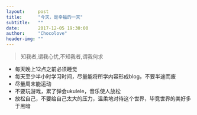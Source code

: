 ```yaml
---
layout:     post
title:      "今天，是幸福的一天"
subtitle:   ""
date:       2017-12-05 19:30:00
author:     "Chocolove"
header-img: ""
---
```

> 知我者,谓我心忧,不知我者,谓我何求

* 每天晚上12点之前必须睡觉
* 每天至少半小时学习时间，尽量能将所学内容形成blog，不要半途而废
* 尽量周末能运动
* 不要玩游戏，累了弹会ukulele，音乐使人放松
* 放松自己，不要给自己太大的压力，温柔地对待这个世界，毕竟世界的美好多于黑暗